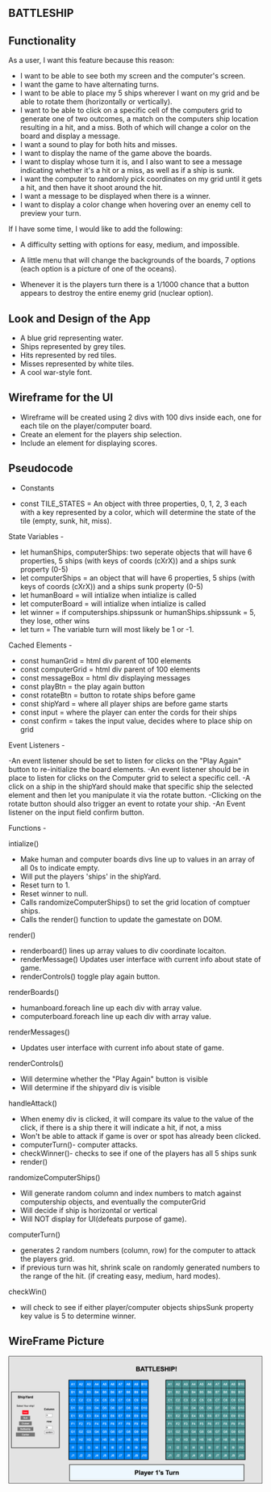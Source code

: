 ## BATTLESHIP

## Functionality

As a user, I want this feature because this reason:

- I want to be able to see both my screen and the computer's screen.
- I want the game to have alternating turns.
- I want to be able to place my 5 ships wherever I want on my grid and be able to rotate them (horizontally or vertically).
- I want to be able to click on a specific cell of the computers grid to generate one of two outcomes, a match on the computers ship location resulting in a hit, and a miss. Both of which will change a color on the board and display a message.
- I want a sound to play for both hits and misses.
- I want to display the name of the game above the boards.
- I want to display whose turn it is, and I also want to see a message indicating whether it's a hit or a miss, as well as if a ship is sunk.
- I want the computer to randomly pick coordinates on my grid until it gets a hit, and then have it shoot around the hit.
- I want a message to be displayed when there is a winner.
- I want to display a color change when hovering over an enemy cell to preview your turn.

If I have some time, I would like to add the following:

- A difficulty setting with options for easy, medium, and impossible.

- A little menu that will change the backgrounds of the boards, 7 options (each option is a picture of one of the oceans).

- Whenever it is the players turn there is a 1/1000 chance that a button appears to destroy the entire enemy grid (nuclear option).

## Look and Design of the App

- A blue grid representing water.
- Ships represented by grey tiles.
- Hits represented by red tiles.
- Misses represented by white tiles.
- A cool war-style font.

## Wireframe for the UI

- Wireframe will be created using 2 divs with 100 divs inside each, one for each tile on the player/computer board.
- Create an element for the players ship selection.
- Include an element for displaying scores.

## Pseudocode

- Constants

- const TILE_STATES = An object with three properties, 0, 1, 2, 3 each with a key represented by a color, which will determine the state of the tile (empty, sunk, hit, miss).

State Variables -

- let humanShips, computerShips: two seperate objects that will have 6 properties, 5 ships (with keys of coords (cXrX)) and a ships sunk property (0-5)
- let computerShips = an object that will have 6 properties, 5 ships (with keys of coords (cXrX)) and a ships sunk property (0-5)
- let humanBoard = will intialize when intialize is called
- let computerBoard = will intialize when intialize is called
- let winner = if computerships.shipssunk or humanShips.shipssunk = 5, they lose, other wins
- let turn = The variable turn will most likely be 1 or -1.

Cached Elements -

- const humanGrid = html div parent of 100 elements
- const computerGrid = html div parent of 100 elements
- const messageBox = html div displaying messages
- const playBtn = the play again button
- const rotateBtn = button to rotate ships before game
- const shipYard = where all player ships are before game starts
- const input = where the player can enter the cords for their ships
- const confirm = takes the input value, decides where to place ship on grid

Event Listeners -

-An event listener should be set to listen for clicks on the "Play Again" button to re-initialize the board elements.
-An event listener should be in place to listen for clicks on the Computer grid to select a specific cell.
-A click on a ship in the shipYard should make that specific ship the selected element and then let you manipulate it via the rotate button.
-Clicking on the rotate button should also trigger an event to rotate your ship.
-An Event listener on the input field confirm button.

Functions -

intialize()

- Make human and computer boards divs line up to values in an array of all 0s to indicate empty.
- Will put the players 'ships' in the shipYard.
- Reset turn to 1.
- Reset winner to null.
- Calls randomizeComputerShips() to set the grid location of comptuer ships.
- Calls the render() function to update the gamestate on DOM.

render()

- renderboard() lines up array values to div coordinate locaiton.
- renderMessage() Updates user interface with current info about state of game.
- renderControls() toggle play again button.

renderBoards()

- humanboard.foreach line up each div with array value.
- computerboard.foreach line up each div with array value.

renderMessages()

- Updates user interface with current info about state of game.

renderControls()

- Will determine whether the "Play Again" button is visible
- Will determine if the shipyard div is visible

handleAttack()

- When enemy div is clicked, it will compare its value to the value of the click, if there is a ship there it will indicate a hit, if not, a miss
- Won't be able to attack if game is over or spot has already been clicked.
- computerTurn()- computer attacks.
- checkWinner()- checks to see if one of the players has all 5 ships sunk
- render()

randomizeComputerShips()

- Will generate random column and index numbers to match against computership objects, and eventually the computerGrid
- Will decide if ship is horizontal or vertical
- Will NOT display for UI(defeats purpose of game).

computerTurn()

- generates 2 random numbers (column, row) for the computer to attack the players grid.
- if previous turn was hit, shrink scale on randomly generated numbers to the range of the hit. (if creating easy, medium, hard modes).

checkWin()

- will check to see if either player/computer objects shipsSunk property key value is 5 to determine winner.

## WireFrame Picture

![WireFrame](/images/wireframe.png)
